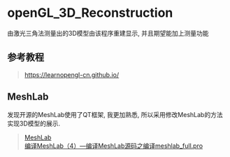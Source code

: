# openGL_3D_Reconstruction

由激光三角法测量出的3D模型由该程序重建显示, 并且期望能加上测量功能

## 参考教程  

> https://learnopengl-cn.github.io/

## MeshLab  

发现开源的MeshLab使用了QT框架, 我更加熟悉, 所以采用修改MeshLab的方法实现3D模型的展示.   

> [MeshLab](https://www.meshlab.net/)  
> [编译MeshLab（4）—编译MeshLab源码之编译meshlab_full.pro](http://www.voidcn.com/article/p-gukhoqbu-ys.html)
